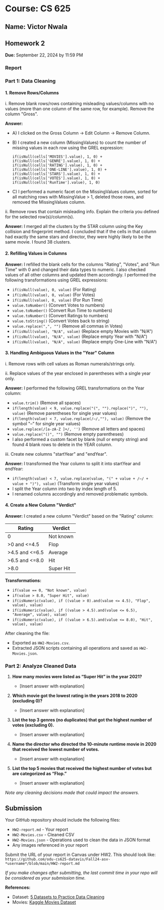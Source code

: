 # Course: CS 625
## Name: Victor Nwala
## Homework 2

**Due:** September 22, 2024 by 11:59 PM

### Report

### Part 1: Data Cleaning

#### 1. Remove Rows/Columns

i. Remove blank rows/rows containing misleading values/columns with no values (more than one column of the same row, for example). Remove the column "Gross".

**Answer:**
- A) I clicked on the Gross Column → Edit Column → Remove Column.
- B) I created a new column (MissingValues) to count the number of missing values in each row using the GREL expression:

    ```grel
    if(isNull(cells['MOVIES'].value), 1, 0) +
    if(isNull(cells['GENRE'].value), 1, 0) + 
    if(isNull(cells['RATING'].value), 1, 0) + 
    if(isNull(cells['ONE-LINE'].value), 1, 0) +
    if(isNull(cells['STARS'].value), 1, 0) + 
    if(isNull(cells['VOTES'].value), 1, 0) + 
    if(isNull(cells['RunTime'].value), 1, 0)
    ```

- C) I performed a numeric facet on the MissingValues column, sorted for all matching rows with MissingValue > 1, deleted those rows, and removed the MissingValues column.

ii. Remove rows that contain misleading info. Explain the criteria you defined for the selected row(s)/column(s).

**Answer:**
I merged all the clusters by the STAR column using the Key collision and fingerprint method. I concluded that if the cells in that column had exactly the same stars and director, they were highly likely to be the same movie. I found 38 clusters.

#### 2. Refilling Values in Columns

**Answer:**
I refilled the blank cells for the columns "Rating", "Votes", and "Run Time" with 0 and changed their data types to numeric. I also checked values of all other columns and updated them accordingly. I performed the following transformations using GREL expressions:

- `if(isNull(value), 0, value)`  (For Rating)
- `if(isNull(value), 0, value)`  (For Votes)
- `if(isNull(value), 0, value)`  (For Run Time)
- `value.toNumber()`  (Convert Votes to numbers)
- `value.toNumber()`  (Convert Run Time to numbers)
- `value.toNumber()`  (Convert Ratings to numbers)
- `value.toString()`  (Convert Votes back to string)
- `value.replace(",", "")`  (Remove all commas in Votes)
- `if(isNull(value), "N/A", value)`  (Replace empty Movies with "N/A")
- `if(isNull(value), "N/A", value)`  (Replace empty Year with "N/A")
- `if(isNull(value), "N/A", value)`  (Replace empty One-Line with "N/A")

#### 3. Handling Ambiguous Values in the "Year" Column

i. Remove rows with cell values as Roman numerals/strings only.

ii. Replace values of the year enclosed in parentheses with a single year only.

**Answer:**
I performed the following GREL transformations on the Year column:

- `value.trim()`  (Remove all spaces)
- `if(length(value) < 9, value.replace("(", "").replace(")", ""), value)`  (Remove parentheses for single year values)
- `if(length(value) < 7, value.replace(/–/,""), value)`  (Remove the symbol "–" for single year values)
- `value.replace(/[a-zA-Z ]+/, '')`  (Remove all letters and spaces)
- `value.replace("()", "")`  (Remove empty parentheses)
- I also performed a custom facet by blank (null or empty string) and found 4 blank rows to delete in the YEAR column.

iii. Create new columns "startYear" and "endYear".

**Answer:**
I transformed the Year column to split it into startYear and endYear:

- `if(length(value) < 7, value.replace(value, "(" + value + /–/ + value + ")"), value)`  (Transform single year values)
- I split the Year column into two by index length of 5.
- I renamed columns accordingly and removed problematic symbols.

#### 4. Create a New Column "Verdict"

**Answer:**
I created a new column "Verdict" based on the "Rating" column:

| Rating       | Verdict     |
|--------------|-------------|
| 0            | Not known   |
| >0 and <=4.5 | Flop        |
| >4.5 and <=6.5| Average    |
| >6.5 and <=8.0| Hit        |
| >8.0         | Super Hit   |

**Transformations:**
- `if(value == 0, "Not known", value)`
- `if(value > 8.0, "Super Hit", value)`
- `if(isNumeric(value), if ((value > 0).and(value <= 4.5), "Flop", value), value)`
- `if(isNumeric(value), if ((value > 4.5).and(value <= 6.5), "Average", value), value)`
- `if(isNumeric(value), if ((value > 6.5).and(value <= 8.0), "Hit", value), value)`

After cleaning the file:
- Exported as `HW2-Movies.csv`.
- Extracted JSON scripts containing all operations and saved as `HW2-Movies.json`.

### Part 2: Analyze Cleaned Data

1. **How many movies were listed as “Super Hit” in the year 2021?**
   - [Insert answer with explanation]

2. **Which movie got the lowest rating in the years 2018 to 2020 (excluding 0)?**
   - [Insert answer with explanation]

3. **List the top 3 genres (no duplicates) that got the highest number of votes (excluding 0).**
   - [Insert answer with explanation]

4. **Name the director who directed the 10-minute runtime movie in 2020 that received the lowest number of votes.**
   - [Insert answer with explanation]

5. **List the top 5 movies that received the highest number of votes but are categorized as “Flop.”**
   - [Insert answer with explanation]

*Note any cleaning decisions made that could impact the answers.*

## Submission

Your GitHub repository should include the following files:
- `HW2-report.md` - Your report
- `HW2-Movies.csv` - Cleaned CSV
- `HW2-Movies.json` - Operations used to clean the data in JSON format
- Any images referenced in your report

Submit the URL of your report in Canvas under HW2. This should look like:  
`https://github.com/odu-cs625-datavis/Fall24-asv-*username*/blob/main/HW2-report.md`

*If you make changes after submitting, the last commit time in your repo will be considered as your submission time.*

**References:**
- Dataset: [5 Datasets to Practice Data Cleaning](https://medium.com/@FranciscoHinojosaLuna/5-datasets-to-practice-data-cleaning-27378f422e1c)
- Movies: [Kaggle Movies Dataset](https://www.kaggle.com/datasets/bharatnatrayn/movies-dataset-for-feature-extraction-prediction?resource=download)
